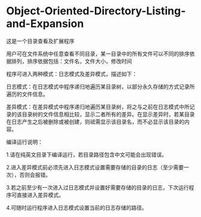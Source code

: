 # Object-Oriented-Directory-Listing-and-Expansion
这是一个目录查看及扩展程序

用户可在文件系统中任意查看不同目录，某一目录中的所有文件可以不同的排序依据排列，排序依据包括：文件名，文件大小，修改时间

程序可进入两种模式：日志模式及差异模式，描述如下：

日志模式：在日志模式中程序递归地遍历某目录树，以部分永久存储的方式记录所遍历的文件信息。

差异模式：在差异模式中程序递归地遍历某目录树，将之与之前在日志模式中所记录的该目录树的文件信息相比较，显示二者所有的差异。在显示差异时，若某目录在日志产生之后被删除或被创建，则祗需显示该目录名，而不必显示该目录的内容。

编译运行说明：

1.请在纯英文目录下编译运行，若目录路径包含中文可能会出现错误。

2.进入差异模式前必须先进入日志模式设置需要存储的目录的日志（至少需要一次），否则会报错。

3.若之前至少有一次进入过日志模式并设置好需要存储的目录的日志，下次运行程序可直接进入差异模式。

4.可随时运行程序进入日志模式设置当前的日志存储的路径。
